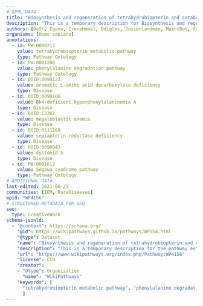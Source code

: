 ```yaml
---
# GPML DATA
title: "Biosynthesis and regeneration of tetrahydrobiopterin and catabolism of phenylalanine"
description: "This is a temporary description for Biosynthesis and regeneration of tetrahydrobiopterin and catabolism of phenylalanine"
authors: [DeSl, Egonw, IreneHemel, Ddigles, Josienlandman, MaintBot, Fehrhart, Finterly]
organisms: [Homo sapiens]
annotations:
  - id: PW:0000217
    value: tetrahydrobiopterin metabolic pathway
    type: Pathway Ontology
  - id: PW:0001288
    value: phenylalanine degradation pathway
    type: Pathway Ontology
  - id: DOID:0090123
    value: aromatic L-amino acid decarboxylase deficiency
    type: Disease
  - id: DOID:0090106
    value: Bh4-deficient hyperphenylalaninemia A
    type: Disease
  - id: DOID:13382
    value: megaloblastic anemia
    type: Disease
  - id: DOID:0111168
    value: sepiapterin reductase deficiency
    type: Disease
  - id: DOID:0090043
    value: dystonia 5
    type: Disease
  - id: PW:0001612
    value: Segawa syndrome pathway
    type: Pathway Ontology
# ADDITIONAL DATA
last-edited: 2021-06-23
communities: [IEM, RareDiseases]
wpid: "WP4156"
# STRUCTURED METADATA FOR SEO
seo:
  type: CreativeWork
schema-jsonld:
  - "@context": https://schema.org/
    "@id": https://wikipathways.github.io/pathways/WP554.html
    "@type": Dataset
    "name": "Biosynthesis and regeneration of tetrahydrobiopterin and catabolism of phenylalanine"
    "description": "This is a temporary description for the pathway entitled: Biosynthesis and regeneration of tetrahydrobiopterin and catabolism of phenylalanine"
    "url": "https://www.wikipathways.org/index.php/Pathway:WP4156"
    "license": CC0
    "creator":
    - "@type": Organization
      "name": "WikiPathways"
    "keywords": [
      "tetrahydrobiopterin metabolic pathway", "phenylalanine degradation pathway", "aromatic L-amino acid decarboxylase deficiency", "Bh4-deficient hyperphenylalaninemia A", "megaloblastic anemia", "sepiapterin reductase deficiency", "dystonia 5", "Segawa syndrome pathway",
      ]
---
```

